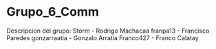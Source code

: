 # Grupo_6_Comm

Descripcion del grupo:
Storm - Rodrigo Machacaa
franpa13 - Francisco Paredes
gonzarraatia - Gonzalo Arratia
Franco427 - Franco Calatay
